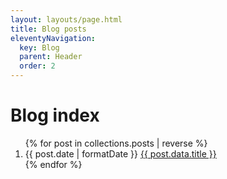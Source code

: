 ```yaml
---
layout: layouts/page.html
title: Blog posts
eleventyNavigation:
  key: Blog
  parent: Header
  order: 2
---
```


# Blog index

<ol class="flex gap-4 flex-col">
{% for post in collections.posts | reverse %}
  <li class="flex flex-col">
    <time dateTime="{{post.date | formatDate }}">{{ post.date | formatDate }}</time>
    <a href="{{post.url}}" class="hover:underline">{{ post.data.title }}</a>
  </li>
{% endfor %}
</ol>
